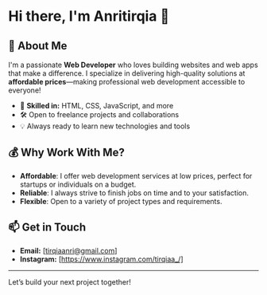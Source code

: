 # Hi there, I'm Anritirqia 👋

## 🚀 About Me
I'm a passionate **Web Developer** who loves building websites and web apps that make a difference. I specialize in delivering high-quality solutions at **affordable prices**—making professional web development accessible to everyone!

- 🔧 **Skilled in:** HTML, CSS, JavaScript, and more
- 🛠️ Open to freelance projects and collaborations
- 💡 Always ready to learn new technologies and tools

## 💰 Why Work With Me?
- **Affordable**: I offer web development services at low prices, perfect for startups or individuals on a budget.
- **Reliable**: I always strive to finish jobs on time and to your satisfaction.
- **Flexible**: Open to a variety of project types and requirements.

## 📫 Get in Touch
- **Email:** [tirqiaanri@gmail.com]
- **Instagram:** [https://www.instagram.com/tirqiaa_/]

---

Let’s build your next project together!